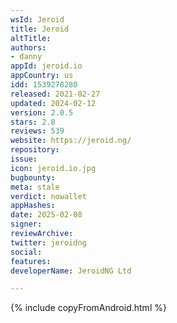 ```yaml
---
wsId: Jeroid
title: Jeroid
altTitle: 
authors:
- danny
appId: jeroid.io
appCountry: us
idd: 1539278280
released: 2021-02-27
updated: 2024-02-12
version: 2.0.5
stars: 2.8
reviews: 539
website: https://jeroid.ng/
repository: 
issue: 
icon: jeroid.io.jpg
bugbounty: 
meta: stale
verdict: nowallet
appHashes: 
date: 2025-02-08
signer: 
reviewArchive: 
twitter: jeroidng
social: 
features: 
developerName: JeroidNG Ltd

---
```


{% include copyFromAndroid.html %}

